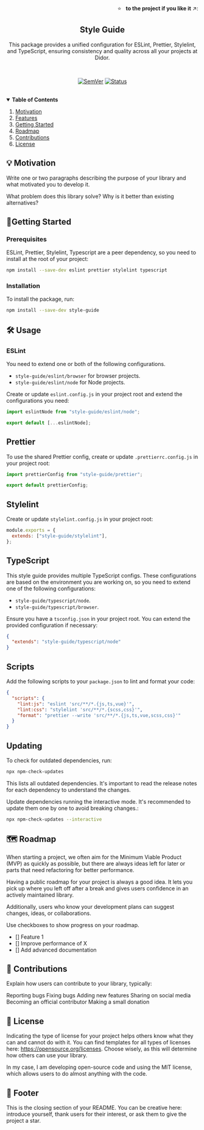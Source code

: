 <br />
<p align="right">
  ⭐ &nbsp;&nbsp;<strong>to the project if you like it</strong> ↗️:
</p>

<p align="center">
  <h2 align="center">Style Guide</h2>
  <div align="center">This package provides a unified configuration for ESLint, Prettier, Stylelint, and TypeScript, ensuring consistency and quality across all your projects at Didor.</div>
</p>

<br/>

<div align="center">
<!--
There are countless badges you can use for your projects. The most common ones are:
I usually use https://shields.io/ to generate badges.
-->
<!-- Replace <library> with your library name on npm -->

[![SemVer](https://img.shields.io/npm/v/<library>)]()
[![Status](https://img.shields.io/badge/status-active-success.svg)]()

</div>

<br/>

<!-- TABLE OF CONTENTS -->
<!-- Adding a Table of Contents (TOC) is recommended. It helps readers navigate your README and find exactly what they’re looking for. -->

<details open="false">
  <summary><strong>Table of Contents</strong></summary>
  <ol>
    <li>
      <a href="#motivation">Motivation</a>
    </li>
    <li>
      <a href="#features">Features</a>
    </li>
    <li>
      <a href="#getting-started">Getting Started</a>
    </li>
    <li><a href="#roadmap">Roadmap</a></li>
    <li><a href="#contributions">Contributions</a></li>
    <li><a href="#license">License</a></li>
  </ol>
</details>

## 💡 Motivation

Write one or two paragraphs describing the purpose of your library and what motivated you to develop it.

What problem does this library solve? Why is it better than existing alternatives?

## 🚀Getting Started

### Prerequisites

ESLint, Prettier, Stylelint, Typescript are a peer dependency, so you need to install at the root of your project:

```sh
npm install --save-dev eslint prettier stylelint typescript
```

### Installation

To install the package, run:

```sh
npm install --save-dev style-guide
```

## 🛠️ Usage

### ESLint

You need to extend one or both of the following configurations.

- `style-guide/eslint/browser` for browser projects.
- `style-guide/eslint/node` for Node projects.

Create or update `eslint.config.js` in your project root and extend the configurations you need:

```js
import eslintNode from "style-guide/eslint/node";

export default [...eslintNode];
```

## Prettier

To use the shared Prettier config, create or update `.prettierrc.config.js` in your project root:

```js
import prettierConfig from "style-guide/prettier";

export default prettierConfig;
```

## Stylelint

Create or update `stylelint.config.js` in your project root:

```js
module.exports = {
  extends: ["style-guide/stylelint"],
};
```

## TypeScript

This style guide provides multiple TypeScript configs. These configurations are based on the environment you are working on, so you need to extend one of the following configurations:

- `style-guide/typescript/node`.
- `style-guide/typescript/browser`.

Ensure you have a `tsconfig.json` in your project root. You can extend the provided configuration if necessary:

```json
{
  "extends": "style-guide/typescript/node"
}
```

## Scripts

Add the following scripts to your `package.json` to lint and format your code:

```json
{
  "scripts": {
    "lint:js": "eslint 'src/**/*.{js,ts,vue}'",
    "lint:css": "stylelint 'src/**/*.{scss,css}'",
    "format": "prettier --write 'src/**/*.{js,ts,vue,scss,css}'"
  }
}
```

## Updating

To check for outdated dependencies, run:

```bash
npx npm-check-updates
```

This lists all outdated dependencies. It's important to read the release notes for each dependency to understand the changes.

Update dependencies running the interactive mode. It's recommended to update them one by one to avoid breaking changes.:

```bash
npx npm-check-updates --interactive
```

## 🗺️ Roadmap

When starting a project, we often aim for the Minimum Viable Product (MVP) as quickly as possible, but there are always ideas left for later or parts that need refactoring for better performance.

Having a public roadmap for your project is always a good idea. It lets you pick up where you left off after a break and gives users confidence in an actively maintained library.

Additionally, users who know your development plans can suggest changes, ideas, or collaborations.

Use checkboxes to show progress on your roadmap.

- [] Feature 1
- [] Improve performance of X
- [] Add advanced documentation

## 🤝 Contributions

Explain how users can contribute to your library, typically:

Reporting bugs
Fixing bugs
Adding new features
Sharing on social media
Becoming an official contributor
Making a small donation

## 📜 License

Indicating the type of license for your project helps others know what they can and cannot do with it. You can find templates for all types of licenses here: <https://opensource.org/licenses>. Choose wisely, as this will determine how others can use your library.

In my case, I am developing open-source code and using the MIT license, which allows users to do almost anything with the code.

## 🙌 Footer

This is the closing section of your README. You can be creative here: introduce yourself, thank users for their interest, or ask them to give the project a star.
